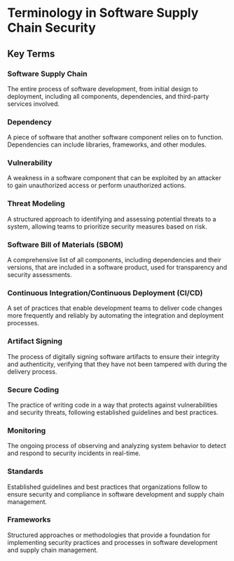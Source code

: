 # Terminology in Software Supply Chain Security

## Key Terms

### Software Supply Chain
The entire process of software development, from initial design to deployment, including all components, dependencies, and third-party services involved.

### Dependency
A piece of software that another software component relies on to function. Dependencies can include libraries, frameworks, and other modules.

### Vulnerability
A weakness in a software component that can be exploited by an attacker to gain unauthorized access or perform unauthorized actions.

### Threat Modeling
A structured approach to identifying and assessing potential threats to a system, allowing teams to prioritize security measures based on risk.

### Software Bill of Materials (SBOM)
A comprehensive list of all components, including dependencies and their versions, that are included in a software product, used for transparency and security assessments.

### Continuous Integration/Continuous Deployment (CI/CD)
A set of practices that enable development teams to deliver code changes more frequently and reliably by automating the integration and deployment processes.

### Artifact Signing
The process of digitally signing software artifacts to ensure their integrity and authenticity, verifying that they have not been tampered with during the delivery process.

### Secure Coding
The practice of writing code in a way that protects against vulnerabilities and security threats, following established guidelines and best practices.

### Monitoring
The ongoing process of observing and analyzing system behavior to detect and respond to security incidents in real-time.

### Standards
Established guidelines and best practices that organizations follow to ensure security and compliance in software development and supply chain management.

### Frameworks
Structured approaches or methodologies that provide a foundation for implementing security practices and processes in software development and supply chain management.